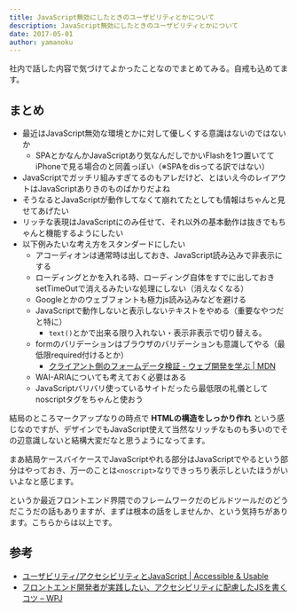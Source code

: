 ```yaml
---
title: JavaScript無効にしたときのユーザビリティとかについて
description: JavaScript無効にしたときのユーザビリティとかについて
date: 2017-05-01
author: yamanoku
---
```


社内で話した内容で気づけてよかったことなのでまとめてみる。自戒も込めてます。

## まとめ

- 最近はJavaScript無効な環境とかに対して優しくする意識はないのではないか
  - SPAとかなんかJavaScriptあり気なんだしでかいFlashを1つ置いててiPhoneで見る場合のと同義っぽい（※SPAをdisってる訳ではない）
- JavaScriptでガッチリ組みすぎてるのもアレだけど、とはいえ今のレイアウトはJavaScriptありきのものばかりだよね
- そうなるとJavaScriptが動作してなくて崩れてたとしても情報はちゃんと見せてあげたい
- リッチな表現はJavaScriptにのみ任せて、それ以外の基本動作は抜きでもちゃんと機能するようにしたい
- 以下例みたいな考え方をスタンダードにしたい
  - アコーディオンは通常時は出しておき、JavaScript読み込みで非表示にする
  - ローディングとかを入れる時、ローディング自体をすでに出しておきsetTimeOutで消えるみたいな処理にしない（消えなくなる）
  - Googleとかのウェブフォントも極力js読み込みなどを避ける
  - JavaScriptで動作しないと表示しないテキストをやめる（重要なやつだと特に）
    - `text()`とかで出来る限り入れない・表示非表示で切り替える。
  - formのバリデーションはブラウザのバリデーションも意識してやる（最低限required付けるとか）
    - [クライアント側のフォームデータ検証 - ウェブ開発を学ぶ | MDN](https://developer.mozilla.org/ja/docs/Learn/HTML/Forms/Data_form_validation)
  - WAI-ARIAについても考えておく必要はある
  - JavaScriptバリバリ使っているサイトだったら最低限の礼儀としてnoscriptタグをちゃんと使おう

結局のところマークアップなりの時点で **HTMLの構造をしっかり作れ** という感じなのですが、デザインでもJavaScript使えて当然なリッチなものも多いのでその辺意識しないと結構大変だなと思うようになってます。

まあ結局ケースバイケースでJavaScriptやれる部分はJavaScriptでやるという部分はやっておき、万一のことは`<noscript>`なりできっちり表示しといたほうがいいよなと感じます。

というか最近フロントエンド界隈でのフレームワークだのビルドツールだのどうだこうだの話もありますが、まずは根本の話をしませんか、という気持ちがあります。こちらからは以上です。

## 参考
- [ユーザビリティ/アクセシビリティとJavaScript | Accessible & Usable](https://accessible-usable.net/2007/07/entry_070701.html)
- [フロントエンド開発者が実践したい、アクセシビリティに配慮したJSを書くコツ – WPJ](https://www.webprofessional.jp/writing-javascript-with-accessibility-in-mind/)
